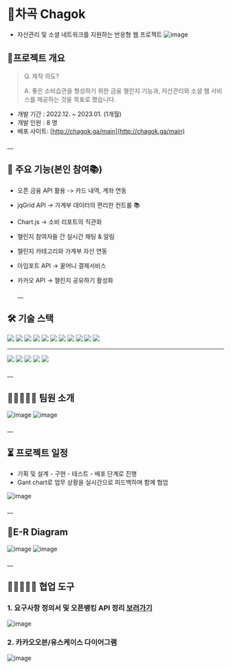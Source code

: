 # 💸차곡 Chagok

- 자산관리 및 소셜 네트워크를 지원하는 반응형 웹 프로젝트
![image](https://user-images.githubusercontent.com/111268784/227420223-fab1f7d0-0fbf-4db2-97ba-32875d837c11.png)

## 📑프로젝트 개요

> Q. 제작 의도?  
>   
> A. 좋은 소비습관을 형성하기 위한 금융 챌린지 기능과, 자산관리와 소셜 웹 서비스를 제공하는 것을 목표로 했습니다.

-   개발 기간 : 2022.12. ~ 2023.01. (1개월)
-   개발 인원 : 8 명
-   배포 사이트: [http://chagok.ga/main](http://chagok.ga/main)




  [　]( )   
## 🔎 주요 기능(본인 참여📚)

- 오픈 금융 API 활용 -> 카드 내역, 계좌 연동
- jqGrid API -> 가계부 데이터의 편리한 컨트롤 📚
- Chart.js -> 소비 리포트의 직관화
- 챌린지 참여자들 간 실시간 채팅 & 알림
- 챌린지 카테고리와 가계부 자산 연동
- 아임포트 API -> 꿀머니 결제서비스
- 카카오 API -> 챌린지 공유하기 활성화

  [　]( )   

## 🛠 기술 스택

![](https://img.shields.io/badge/java-007396?style=for-the-badge&logo=java&logoColor=white) 
![](https://img.shields.io/badge/Spring-6DB33F?style=for-the-badge&logo=Spring&logoColor=white)
![](https://img.shields.io/badge/jquery-0769AD?style=for-the-badge&logo=jquery&logoColor=white)
![](https://img.shields.io/badge/javascript-F7DF1E?style=for-the-badge&logo=javascript&logoColor=black)
![](https://img.shields.io/badge/mysql-4479A1?style=for-the-badge&logo=mysql&logoColor=white)
![](https://img.shields.io/badge/html5-E34F26?style=for-the-badge&logo=html5&logoColor=white)
![](https://img.shields.io/badge/css-1572B6?style=for-the-badge&logo=css3&logoColor=white)
![](https://img.shields.io/badge/bootstrap-7952B3?style=for-the-badge&logo=bootstrap&logoColor=white)
![](https://img.shields.io/badge/Apache%20Tomcat-F8DC75?style=for-the-badge&logo=Apache%20Tomcat&logoColor=white)
![](https://img.shields.io/badge/Apache%20Maven-C71A36?style=for-the-badge&logo=Apache%20Maven&logoColor=white)
![](https://img.shields.io/badge/Chart.js-FF6384?style=for-the-badge&logo=Chart.js&logoColor=white)

---
![](https://img.shields.io/badge/Git-F05032?style=for-the-badge&logo=Git&logoColor=white)
![](https://img.shields.io/badge/Github-181717?style=for-the-badge&logo=Github&logoColor=white)
![](https://img.shields.io/badge/Kakao%20OVEN-FFCD00?style=for-the-badge&logo=Kakao&logoColor=white)
![](https://img.shields.io/badge/Slack-4A154B?style=for-the-badge&logo=Slack&logoColor=white)
![](https://img.shields.io/badge/Google%20Sheets-34A853?style=for-the-badge&logo=Google%20Sheets&logoColor=white)

  [　]( )   
## 👨🏻‍🤝‍👨🏻 팀원 소개

![image](https://user-images.githubusercontent.com/111268784/227419253-cf540829-34b8-4c6b-acbc-7edcbae6824d.png)
![image](https://user-images.githubusercontent.com/111268784/227419349-a169e98d-d39e-4d13-aa07-7321318e6c3d.png)



  [　]( )   


## ⏳ 프로젝트 일정 
- 기획 및 설계 - 구현 - 테스트 - 배포 단계로 진행  
- Gant chart로 업무 상황을 실시간으로 피드백하며 함께 협업

![image](https://user-images.githubusercontent.com/111268784/227420912-adc4694c-af62-4093-aded-f940a8d8e16e.png) 

  [　]( )   
## 📂E-R Diagram
![image](https://user-images.githubusercontent.com/111268784/227422994-e78d69d8-064e-4106-9a1a-033b8f6e8e60.png)
![image](https://user-images.githubusercontent.com/111268784/227422864-08608f4c-589b-42fd-bd7e-2686005bf4d3.png)  


  [　]( )   
## 👨🏻‍🤝‍👨🏻 협업 도구
### 1. 요구사항 정의서 및 오픈뱅킹 API 정리 [보러가기](https://docs.google.com/spreadsheets/d/1AgNGZao1eg2LV3anuKsSGUZMfEWSqFjFXLQ8NJlxLWs/edit#gid=742138204)   

![image](https://user-images.githubusercontent.com/111268784/227423790-d085d3ff-08a3-4319-b4f2-f692ef6db611.png)
### 2. 카카오오븐/유스케이스 다이어그램
![image](https://user-images.githubusercontent.com/111268784/227423483-bdc7954c-f39e-47d5-8375-5c0bceb84ac9.png)




